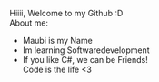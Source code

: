 Hiiii, Welcome to my Github :D               
About me:                                     
- Maubi is my Name                            
- Im learning Softwaredevelopment             
- If you like C#, we can be Friends!          
Code is the life <3                           

